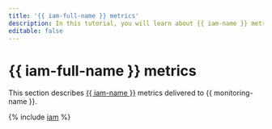 ```yaml
---
title: '{{ iam-full-name }} metrics'
description: In this tutorial, you will learn about {{ iam-name }} metrics.
editable: false
---
```


# {{ iam-full-name }} metrics

This section describes [{{ iam-name }}](../../iam/) metrics delivered to {{ monitoring-name }}.

{% include [iam](../../_includes/monitoring/metrics-ref/iam.md) %}